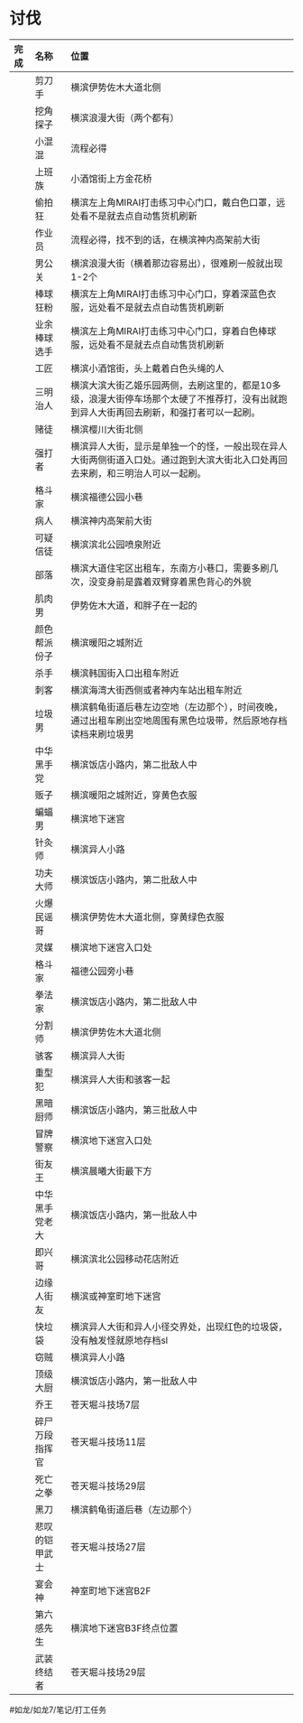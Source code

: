 ---
---
# 讨伐

|完成|名称|位置|
|:-|:-|:-|
| |剪刀手|横滨伊势佐木大道北侧|
| |挖角探子|横滨浪漫大街（两个都有）|
| |小混混|流程必得|
| |上班族|小酒馆街上方金花桥|
| |偷拍狂|横滨左上角MIRAI打击练习中心门口，戴白色口罩，远处看不是就去点自动售货机刷新|
| |作业员|流程必得，找不到的话，在横滨神内高架前大街|
| |男公关|横滨浪漫大街（横着那边容易出），很难刷一般就出现1-2个|
| |棒球狂粉|横滨左上角MIRAI打击练习中心门口，穿着深蓝色衣服，远处看不是就去点自动售货机刷新|
| |业余棒球选手|横滨左上角MIRAI打击练习中心门口，穿着白色棒球服，远处看不是就去点自动售货机刷新|
| |工匠|横滨小酒馆街，头上戴着白色头绳的人|
| |三明治人|横滨大滨大街乙姬乐园两侧，去刷这里的，都是10多级，浪漫大街停车场那个太硬了不推荐打，没有出就跑到异人大街再回去刷新，和强打者可以一起刷。|
| |赌徒|横滨樱川大街北侧|
| |强打者|横滨异人大街，显示是单独一个的怪，一般出现在异人大街两侧街道入口处。通过跑到大滨大街北入口处再回去来刷，和三明治人可以一起刷。|
| |格斗家|横滨福德公园小巷|
| |病人|横滨神内高架前大街|
| |可疑信徒|横滨滨北公园喷泉附近|
| |部落|横滨大道住宅区出租车，东南方小巷口，需要多刷几次，没变身前是露着双臂穿着黑色背心的外貌|
| |肌肉男|伊势佐木大道，和胖子在一起的|
| |颜色帮派份子|横滨暖阳之城附近|
| |杀手|横滨韩国街入口出租车附近|
| |刺客|横滨海湾大街西侧或者神内车站出租车附近|
| |垃圾男|横滨鹤龟街道后巷左边空地（左边那个），时间夜晚，通过出租车刷出空地周围有黑色垃圾带，然后原地存档读档来刷垃圾男|
| |中华黑手党|横滨饭店小路内，第二批敌人中|
| |贩子|横滨暖阳之城附近，穿黄色衣服|
| |蝙蝠男|横滨地下迷宫|
| |针灸师|横滨异人小路|
| |功夫大师|横滨饭店小路内，第二批敌人中|
| |火爆民谣哥|横滨伊势佐木大道北侧，穿黄绿色衣服|
| |灵媒|横滨地下迷宫入口处|
| |格斗家|福德公园旁小巷|
| |拳法家|横滨饭店小路内，第二批敌人中|
| |分割师|横滨伊势佐木大道北侧|
| |骇客|横滨异人大街|
| |重型犯|横滨异人大街和骇客一起|
| |黑暗厨师|横滨饭店小路内，第三批敌人中|
| |冒牌警察|横滨地下迷宫入口处|
| |街友王|横滨晨曦大街最下方|
| |中华黑手党老大|横滨饭店小路内，第一批敌人中|
| |即兴哥|横滨滨北公园移动花店附近|
| |边缘人街友|横滨或神室町地下迷宫|
| |快垃袋|横滨异人大街和异人小径交界处，出现红色的垃圾袋，没有触发怪就原地存档sl|
| |窃贼|横滨异人小路|
| |顶级大厨|横滨饭店小路内，第一批敌人中|
| |乔王|苍天堀斗技场7层|
| |碎尸万段指挥官|苍天堀斗技场11层|
| |死亡之拳|苍天堀斗技场29层|
| |黑刀|横滨鹤龟街道后巷（左边那个）|
| |悲叹的铠甲武士|苍天堀斗技场27层|
| |宴会神|神室町地下迷宫B2F|
| |第六感先生|横滨地下迷宫B3F终点位置|
| |武装终结者|苍天堀斗技场29层|


#如龙/如龙7/笔记/打工任务 